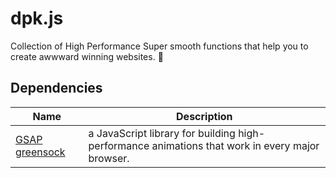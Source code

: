 # dpk.js
Collection of High Performance Super smooth functions that help you to create awwward winning websites. 🤍

## Dependencies

| Name             | Description                                                        |
| ---------------- | ------------------------------------------------------------------ |
| [GSAP greensock]  | a JavaScript library for building high-performance animations that work in every major browser. |

[GSAP greenSock]:https://greensock.com/
                                        
